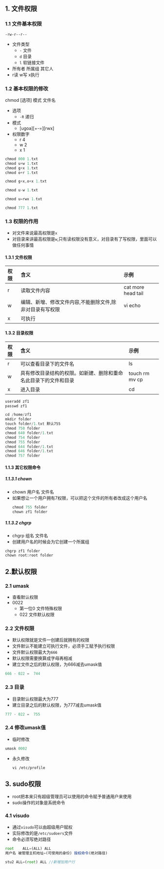  ## 1\. 文件权限 

 ### 1.1 文件基本权限 

`-rw-r--r--`

* 文件类型
  * `-` 文件
  * `d` 目录
  * `l` 软链接文件
* 所有者 所属组 其它人
* r读 w写 x执行

 ### 1.2 基本权限的修改 

chmod \[选项\] 模式 文件名

* 选项
  * `-R` 递归
* 模式
  * \[ugoa\]\[+-=\]\[rwx\]
* 权限数字
  * r 4
  * w 2
  * x 1

```javascript
chmod 000 1.txt
chmod u+w 1.txt
chmod g+x 1.txt
chmod o+r 1.txt

chmod g+x,o+x 1.txt

chmod u-w 1.txt

chmod u=rwx 1.txt

chmod 777 1.txt
```

 ### 1.3 权限的作用 

* 对文件来说最高权限是`x`
* 对目录来讲最高权限是`w`,只有读权限没有意义，对目录有了写权限，里面可以做任何事情

 #### 1.3.1 文件权限 

|权限|含义|示例|
|:---|:---|:---|
|r|读取文件内容|cat more head tail|
|w|编辑、新增、修改文件内容,不能删除文件,除非对目录有写权限|vi echo|
|x|可执行|

 #### 1.3.2 目录权限 

|权限|含义|示例|
|:---|:---|:---|
|r|可以查看目录下的文件名|ls|
|w|具有修改目录结构的权限。如新建、删除和重命名此目录下的文件和目录|touch rm mv cp|
|x|进入目录|cd|

```javascript
useradd zf1
passwd zf1

cd /home/zf1
mkdir folder
touch folder/1.txt 默认755
chmod 750 folder 
chmod 640 folder/1.txt
chmod 754 folder 
chmod 755 folder  
chmod 644 folder/1.txt
chmod 646 folder/1.txt
chmod 757 folder
```

 #### 1.1.3 其它权限命令 

 ##### 1.1.3.1 chown 

* chown 用户名 文件名
* 如果想让一个用户拥有7权限，可以把这个文件的所有者改成这个用户名
  ```javascript
  chmod 755 folder
  chown zf1 folder
  ```

 ##### 1.1.3.2 chgrp 

* chgrp 组名 文件名
* 创建用户名的时候会为它创建一个所属组

```
chgrp zf1 folder
chown root:root folder
```

 ## 2.默认权限 

 ### 2.1 umask 

* 查看默认权限
* 0022
  * 第一位0 文件特殊权限
  * 022 文件默认权限

 ### 2.2 文件权限 

* 默认权限就是文件一创建后就拥有的权限
* 文件默认不能建立可执行文件，必须手工赋予执行权限
* 文件默认权限最大为`666`
* 默认权限需要换算成字母再相减
* 建立文件之后的默认权限，为666减去umask值

```javascript
666 - 022 =  744
```

 ### 2.3 目录 

* 目录默认权限最大为777
* 建立目录之后的默认权限，为777减去umask值

```javascript
777 - 022 =  755
```

 ### 2.4 修改umask值 

* 临时修改

```javascript
umask 0002
```

* 永久修改
  ```
  vi /etc/profile
  ```

 ## 3\. sudo权限 

* root把本来只有超级管理员可以使用的命令赋予普通用户来使用
* sudo操作的对象是系统命令

 ### 4.1 visudo 

* 通过`visudo`可以由超级用户赋权
* 实际修改的是`/etc/sudoers`文件
* 命令必须写绝对路径

```javascript
root    ALL=(ALL) ALL
用户名 被管理主机地址=(可使用的身份) 授权命令(绝对路径)

stu2 ALL=(root) ALL //新增加用户行
```